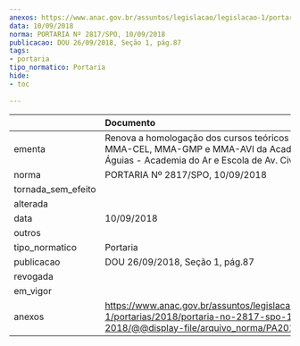 ```yaml
---
anexos: https://www.anac.gov.br/assuntos/legislacao/legislacao-1/portarias/2018/portaria-no-2817-spo-10-09-2018/@@display-file/arquivo_norma/PA2018-2817.pdf
data: 10/09/2018
norma: PORTARIA Nº 2817/SPO, 10/09/2018
publicacao: DOU 26/09/2018, Seção 1, pág.87
tags:
- portaria
tipo_normatico: Portaria
hide: 
- toc 
 
---
```


|                    | Documento                                                                                                                                              |
|:-------------------|:-------------------------------------------------------------------------------------------------------------------------------------------------------|
| ementa             | Renova a homologação dos cursos teóricos e práticos de MMA-CEL, MMA-GMP e MMA-AVI da Academias das Águias - Academia do Ar e Escola de Av. Civil Ltda. |
| norma              | PORTARIA Nº 2817/SPO, 10/09/2018                                                                                                                       |
| tornada_sem_efeito |                                                                                                                                                        |
| alterada           |                                                                                                                                                        |
| data               | 10/09/2018                                                                                                                                             |
| outros             |                                                                                                                                                        |
| tipo_normatico     | Portaria                                                                                                                                               |
| publicacao         | DOU 26/09/2018, Seção 1, pág.87                                                                                                                        |
| revogada           |                                                                                                                                                        |
| em_vigor           |                                                                                                                                                        |
| anexos             | https://www.anac.gov.br/assuntos/legislacao/legislacao-1/portarias/2018/portaria-no-2817-spo-10-09-2018/@@display-file/arquivo_norma/PA2018-2817.pdf   |